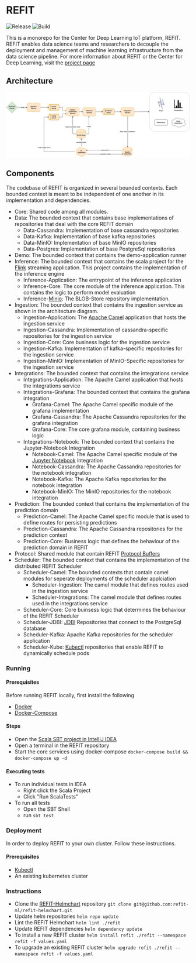 # REFIT
![Release](https://github.com/refit-ml/refit/workflows/Releases/badge.svg?event=release)
![Build](https://github.com/refit-ml/refit/workflows/Scala%20CI/badge.svg?event=check_run)

This is a monorepo for the Center for Deep Learning IoT platform, REFIT. REFIT enables data science teams and researchers to decouple the deployment and management of machine learning infrastructure from the data science pipeline. For more information about REFIT or the Center for Deep Learning, visit the [project page](https://www.mccormick.northwestern.edu/research/deep-learning/projects/iot.html) 

## Architecture
![REFIT Architecture](./.img/REFIT-Architecture.png)

## Components
The codebase of REFIT is organized in several bounded contexts. Each bounded context is meant to be independent of one another in its implementation and dependencies. 

- Core: Shared code among all modules. 
- Data: The bounded context that contains base implementations of repositories that deal with the core REFIT domain
    - Data-Cassandra: Implementation of base cassandra repositories
    - Data-Kafka: Implementation of base kafka repositories
    - Data-MinIO: Implementation of base MinIO repositories
    - Data-Postgres: Implementation of base PostgreSql repositories
- Demo: The bounded context that contains the demo-application runner
- Inference: The bounded context that contains the scala project for the [Flink](https://flink.apache.org/) streaming application. This project contains the implementation of the inference engine
    - Inference-Application: The entrypoint of the inference application
    - Inference-Core: The core module of the inference application. This contains the logic to perform model evaluation
    - Inference-[Minio](https://min.io/): The BLOB-Store repository implementation. 
- Ingestion: The bounded context that contains the ingestion service as shown in the architecture diagram.
    - Ingestion-Application: The [Apache Camel](https://camel.apache.org/) application that hosts the ingestion service
    - Ingestion-Cassandra: Implementation of cassandra-specific repositories for the ingestion service
    - Ingestion-Core: Core business logic for the ingestion service
    - Ingestion-Kafka: Implementation of kafka-specific repositories for the ingestion service
    - Ingestion-MinIO: Implementation of MinIO-Specific repositories for the ingestion service
- Integrations: The bounded context that contains the integrations service
    - Integrations-Application: The Apache Camel application that hosts the integrations service
    - Integrations-Grafana: The bounded context that contains the grafana integration
        - Grafana-Camel: The Apache Camel specific module of the grafana implementation
        - Grafana-Cassandra: The Apache Cassandra repositories for the grafana integration
        - Grafana-Core: The core grafana module, containing business logic
    - Integrations-Notebook: The bounded context that contains the Jupyter-Notebook Integration
        - Notebook-Camel: The Apache Camel specific module of the [Jupyter Notebook](https://jupyter.org/) integration
        - Notebook-Cassandra: The Apache Cassandra repositories for the notebook integration
        - Notebook-Kafka: The Apache Kafka repositories for the notebook integration
        - Notebook-MinIO: The MinIO repositories for the notebook integration
- Prediction: The bounded context that contains the implementation of the prediction domain
    - Prediction-Camel: The Apache Camel specific module that is used to define routes for persisting predictions
    - Prediction-Cassandra: The Apache Cassandra repositories for the prediction context
    - Prediction-Core: Business logic that defines the behaviour of the prediction domain in REFIT
- Protocol: Shared module that contain REFIT [Protocol Buffers](https://developers.google.com/protocol-buffers)
- Scheduler: The bounded context that contains the implementation of the distributed REFIT Scheduler
    - Scheduler-Camel: The bounded contexts that contain camel modules for seperate deployments of the scheduler applciation
        - Scheduler-Ingestion: The camel module that defines routes used in the ingestion service
        - Scheduler-Integrations: The camel module that defines routes used in the integrations service
    - Scheduler-Core: Core buinsess logic that determines the behaviour of the REFIT Scheduler
    - Scheduler-JDBI: [JDBI](https://jdbi.org/) Repositories that connect to the PostgreSql database
    - Scheduler-Kafka: Apache Kafka repositories for the scheduler application
    - Scheduler-Kube: [Kubectl](https://kubernetes.io/docs/tasks/tools/install-kubectl/) repositories that enable REFIT to dynamically schedule pods
    
    
    
### Running
#### Prerequisites
Before running REFIT locally, first install the following
- [Docker](https://docs.docker.com/engine/install/)
- [Docker-Compose](https://docs.docker.com/compose/install/)

#### Steps
- Open the [Scala SBT project in IntelliJ IDEA](https://www.jetbrains.com/help/idea/sbt-support.html)
- Open a terminal in the REFIT repository
- Start the core services using docker-compose
    `docker-compose build && docker-compose up -d`

#### Executing tests
- To run individual tests in IDEA
    - Right click the Scala Project
    - Click "Run ScalaTests"
- To run all tests
    - Open the SBT Shell
    - run `sbt test`

### Deployment
In order to deploy REFIT to your own cluster. Follow these instructions. 

#### Prerequisites
- [Kubectl](https://kubernetes.io/docs/tasks/tools/install-kubectl/)
- An existing kubernetes cluster


### Instructions
- Clone the [REFIT-Helmchart](https://github.com/refit-ml/refit-helmchart) repository
    `git clone git@github.com:refit-ml/refit-helmchart.git`
- Update helm repositories
    `helm repo update`
- Lint the REFIT Helmchart
    `helm lint ./refit`
- Update REFIT dependencies
    `helm dependency update`
- To install a new REFIT cluster
    `helm install refit ./refit --namespace refit -f values.yaml`
- To upgrade an existing REFIT cluster
    `helm upgrade refit ./refit --namespace refit -f values.yaml`